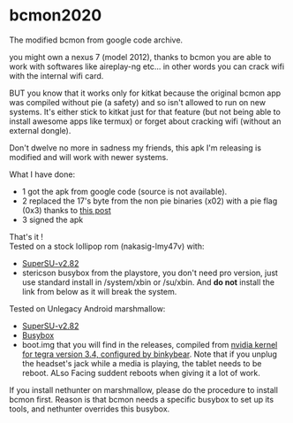 # bcmon2020
The modified bcmon from google code archive.

you might own a nexus 7 (model 2012), thanks to bcmon you are able to work with softwares like aireplay-ng etc... in other words you can crack wifi with the internal wifi card.

BUT you know that it works only for kitkat because the original bcmon app was compiled without pie (a safety) and so isn't allowed to run on new systems. It's either stick to kitkat just for that feature (but not being able to install awesome apps like termux) or forget about cracking wifi (without an external dongle).

Don't dwelve no more in sadness my friends, this apk I'm releasing is modified and will work with newer systems.

What I have done:
- 1 got the apk from google code (source is not available).
- 2 replaced the 17's byte from the non pie binaries (x02) with a pie flag (0x3) thanks to [this post](https://yurushao.info/tech/2016/03/14/Android-PIE.html)
- 3 signed the apk

That's it !  
Tested on a stock lollipop rom (nakasig-lmy47v) with:
- [SuperSU-v2.82](https://download.chainfire.eu/1220/SuperSU/SR5-SuperSU-v2.82-SR5-20171001224502.zip?retrieve_file=1)   
- stericson busybox from the playstore, you don't need pro version, just use standard install in /system/xbin or /su/xbin. And **do not** install the link from below as it will break the system.

Tested on Unlegacy Android marshmallow:
- [SuperSU-v2.82](https://download.chainfire.eu/1220/SuperSU/SR5-SuperSU-v2.82-SR5-20171001224502.zip?retrieve_file=1)  
- [Busybox](https://forum.xda-developers.com/android/software-hacking/tool-flashable-busybox-v1-23-2-stericson-t3219431/)
- boot.img that you will find in the releases, compiled from [nvidia kernel for tegra version 3.4, configured by binkybear](https://github.com/binkybear/android_kernel_asus_grouper-1). Note that if you unplug the headset's jack while a media is playing, the tablet needs to be reboot. ALso Facing suddent reboots when giving it a lot of work.  

If you install nethunter on marshmallow, please do the procedure to install bcmon first. Reason is that bcmon needs a specific busybox to set up its tools, and nethunter overrides this busybox.
